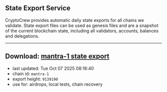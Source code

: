 ## State Export Service
CryptoCrew provides automatic daily state exports for all chains we validate. State export files can be used as genesis files and are a snapshot of the current blockchain state, including all validators, accounts, balances and delegations.

---
**Download: [mantra-1 state export](https://dl-eu2.ccvalidators.com/SERVICE/mantrachain/mantra-1_export_9139190.json)**
---

- last updated: Tue Oct 07 2025 08:16:40
- chain id: `mantra-1`
- export height: `9139190`
- use for: airdrops, local tests, chain recovery
